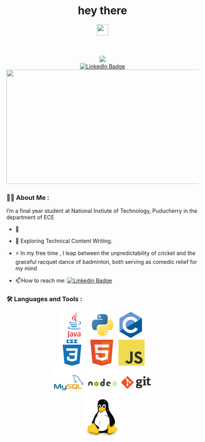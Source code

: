 <div align="center" style="margin-bottom: 50px;">
    <h1>hey there</h1>
    <img src="https://media.giphy.com/media/hvRJCLFzcasrR4ia7z/giphy.gif" width="30px" height="30px" />
</div>

<div align="center">
    <img src="https://media.giphy.com/media/RiykPw9tgdOylwFgUe/giphy.gif" width="100"/>
</div>
<div id="badges" align="center">
  <a href="https://www.linkedin.com/in/durga-prasad-954656248">
    <img src="https://img.shields.io/badge/LinkedIn-blue?style=for-the-badge&logo=linkedin&logoColor=white" alt="LinkedIn Badge"/>
  </a>
</div>
<div align="center">
  <img src="https://media.giphy.com/media/dWesBcTLavkZuG35MI/giphy.gif" width="600" height="300"/>
</div>


### :man_technologist: About Me :

I’m a final year student at National Instiute of Technology, Puducherry in the department of ECE
- :telescope: 

- :seedling: Exploring Technical Content Writing.

- :zap: In my free time , I leap between the unpredictability of cricket and the graceful racquet dance of badminton, both serving as comedic relief for my mind

- :mailbox:How to reach me: [![Linkedin Badge](https://img.shields.io/badge/-linkedin-blue?style=flat&logo=Linkedin&logoColor=white)](https://www.linkedin.com/in/durga-prasad-954656248)


### :hammer_and_wrench: Languages and Tools :
<div align="center">
  <img src="https://github.com/devicons/devicon/blob/master/icons/java/java-original-wordmark.svg" title="Java" alt="Java" width="70" height="70"/>
  <img src="https://github.com/devicons/devicon/blob/master/icons/python/python-original.svg" title="python" alt="python" width="70" height="70"/>
  <img src="https://github.com/devicons/devicon/blob/master/icons/c/c-original.svg"  title="C" alt="C" width="70" height="70"/>
</div>
<div align="center">
  <img src="https://github.com/devicons/devicon/blob/master/icons/css3/css3-plain-wordmark.svg"  title="CSS3" alt="CSS" width="70" height="70"/>&nbsp;
  <img src="https://github.com/devicons/devicon/blob/master/icons/html5/html5-original.svg" title="HTML5" alt="HTML" width="70" height="70"/>&nbsp;
  <img src="https://github.com/devicons/devicon/blob/master/icons/javascript/javascript-original.svg" title="JavaScript" alt="JavaScript" width="70" height="70"/>&nbsp;
</div>
<div align="center">
  <img src="https://github.com/devicons/devicon/blob/master/icons/mysql/mysql-original-wordmark.svg" title="MySQL"  alt="MySQL" width="80" height="80"/>&nbsp;
  <img src="https://github.com/devicons/devicon/blob/master/icons/nodejs/nodejs-original-wordmark.svg" title="NodeJS" alt="NodeJS" width="80" height="80"/>&nbsp;
  <img src="https://github.com/devicons/devicon/blob/master/icons/git/git-original-wordmark.svg" title="Git" **alt="Git" width="80" height="80"/>
</div>
<div align="center">
      <img src="https://github.com/devicons/devicon/blob/master/icons/linux/linux-original.svg" title="MySQL"  alt="MySQL" width="100" height="100"/>&nbsp;
</div>
<!--
**Durgadp08/Durgadp08** is a ✨ _special_ ✨ repository because its `README.md` (this file) appears on your GitHub profile.

Here are some ideas to get you started:

- 🔭 I’m currently working on ...
- 🌱 I’m currently learning ...
- 👯 I’m looking to collaborate on ...
- 🤔 I’m looking for help with ...
- 💬 Ask me about ...
- 📫 How to reach me: ...
- 😄 Pronouns: ...
- ⚡ Fun fact: ...
-->
